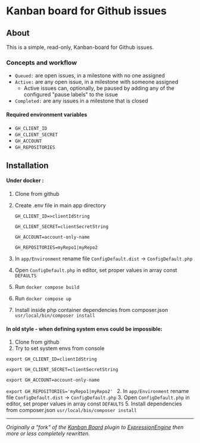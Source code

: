 # Kanban board for Github issues

## About

This is a simple, read-only, Kanban-board for Github issues.

### Concepts and workflow

* `Queued:` are open issues, in a milestone with no one assigned
* `Active:` are any open issue, in a milestone with someone assigned
   * Active issues can, optionally, be paused by adding any of the configured "pause labels" to the issue
* `Completed:` are any issues in a milestone that is closed

#### Required environment variables

* `GH_CLIENT_ID`
* `GH_CLIENT_SECRET`
* `GH_ACCOUNT`
* `GH_REPOSITORIES`

## Installation
#### Under docker : 
1. Clone from github
2. Create .env file in main app directory

    `GH_CLIENT_ID=>clientIdString`

    `GH_CLIENT_SECRET=clientSecretString`

    `GH_ACCOUNT=account-only-name`

    `GH_REPOSITORIES=myRepo1|myRepo2`   
    
3. In `app/Environment` rename file `ConfigDefault.dist` -> `ConfigDefault.php`
4. Open `ConfigDefault.php` in editor, set proper values in array const `DEFAULTS`
5. Run `docker compose build`
6. Run `docker compose up`
7. Install inside php container dependencies from composer.json `usr/local/bin/composer install`
  
#### In old style - when defining system envs could be impossible:
1. Clone from github
2. Try to set system envs from console

 `export GH_CLIENT_ID=clientIdString`
 
 `export GH_CLIENT_SECRET=clientSecretString`
 
 `export GH_ACCOUNT=account-only-name`
 
 `export GH_REPOSITORIES='myRepo1|myRepo2'
`
2. In `app/Environment` rename file `ConfigDefault.dist` -> `ConfigDefault.php`
3. Open `ConfigDefault.php` in editor, set proper values in array const `DEFAULTS`
5. Install dependencies from composer.json `usr/local/bin/composer install`

----

_Originally a "fork" of the [Kanban Board](https://github.com/ellislab/kanban-board) plugin to [ExpressionEngine](https://ellislab.com/expressionengine) then more or less completely rewritten._
